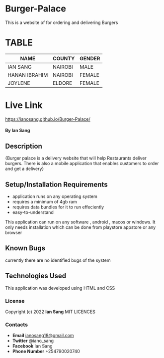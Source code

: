 # Burger-Palace
This is a website of for ordering and delivering Burgers
# TABLE
| NAME | COUNTY | GENDER |
| ------ | ------ |------|
|IAN SANG|NAIROBI|MALE|
|HANAN IBRAHIM |NAIROBI|FEMALE|
|JOYLENE  |ELDORE|FEMALE|
# Live Link
https://ianosang.github.io/Burger-Palace/
#### By **Ian Sang**
## Description
{Burger palace is a delivery website that will help Restaurants deliver burgers. There is also a mobile application that enables customers to order and get a delivery}
## Setup/Installation Requirements
* application runs on any operating system
* requires a minimum of 4gb ram
* requires data bundles for it to run effeciently
* easy-to-understand

This application can run on any software , android , macos or windows. It only needs installation which can be done from playstore appstore or any browser
## Known Bugs
currently there are no identified bugs of the system 
## Technologies Used
This application was developed using HTML and CSS

### License
Copyright (c) 2022 **Ian Sang**
MIT LICENCES
### Contacts
* **Email** ianosang18@gmail.com
* **Twitter** @iano_sang
* **Facebook** Ian Sang
* **Phone Number** +254790020740
